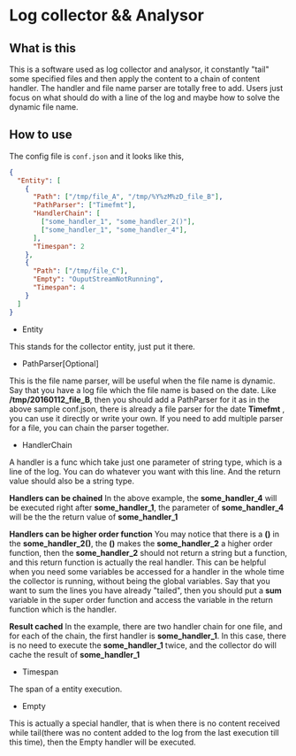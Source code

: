 Log collector && Analysor
=========================

What is this
------------

This is a software used as log collector and analysor, it constantly "tail" some specified files and then apply the content to a chain of content handler. The handler and file name parser are totally free to add. Users just focus on what should do with a line of the log and maybe how to solve the dynamic file name.


How to use
----------

The config file is `conf.json` and it looks like this,

```json
{
  "Entity": [
    {   
      "Path": ["/tmp/file_A", "/tmp/%Y%zM%zD_file_B"],
      "PathParser": ["Timefmt"],
      "HandlerChain": [
        ["some_handler_1", "some_handler_2()"],
        ["some_handler_1", "some_handler_4"],
      ],  
      "Timespan": 2
    },  
    {   
      "Path": ["/tmp/file_C"],
      "Empty": "OuputStreamNotRunning",
      "Timespan": 4
    }   
  ]
}
```

* Entity 

This stands for the collector entity, just put it there.

* PathParser[Optional]

This is the file name parser, will be useful when the file name is dynamic. Say that you have a log file which the file name is based on the date. Like **/tmp/20160112_file_B**, then you should add a PathParser for it as in the above sample conf.json, there is already a file parser for the date **Timefmt** , you can use it directly or write your own. If you need to add multiple parser for a file, you can chain the parser together.

* HandlerChain

A handler is a func which take just one parameter of string type, which is a line of the log. You can do whatever you want with this line. And the return value should also be a string type.

**Handlers can be chained** In the above example, the **some_handler_4** will be executed right after **some_handler_1**, the parameter of **some_handler_4** will be the the return value of **some_handler_1**

**Handlers can be higher order function** You may notice that there is a **()** in the **some_handler_2()**, the **()** makes the **some_handler_2** a higher order function, then the **some_handler_2** should not return a string but a function, and this return function is actually the real handler. This can be helpful when you need some variables be accessed for a handler in the whole time the collector is running, without being the global variables. Say that you want to sum the lines you have already "tailed", then you should put a **sum** variable in the super order function and access the variable in the return function which is the handler.

**Result cached** In the example, there are two handler chain for one file, and for each of the chain, the first handler is **some_handler_1**. In this case, there is no need to execute the **some_handler_1** twice, and the collector do will cache the result of **some_handler_1**



* Timespan

The span of a entity execution.

* Empty

This is actually a special handler, that is when there is no content received while tail(there was no content added to the log from the last execution till this time), then the Empty handler will be executed.
